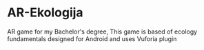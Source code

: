 # AR-Ekologija
 AR game for my Bachelor's degree, This game is based of ecology fundamentals designed for Android and uses Vuforia plugin
